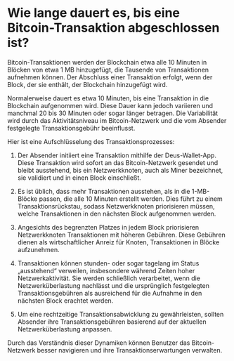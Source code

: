 # Wie lange dauert es, bis eine Bitcoin-Transaktion abgeschlossen ist?

Bitcoin-Transaktionen werden der Blockchain etwa alle 10 Minuten in Blöcken von etwa 1 MB hinzugefügt, die Tausende von Transaktionen aufnehmen können. Der Abschluss einer Transaktion erfolgt, wenn der Block, der sie enthält, der Blockchain hinzugefügt wird.

Normalerweise dauert es etwa 10 Minuten, bis eine Transaktion in die Blockchain aufgenommen wird. Diese Dauer kann jedoch variieren und manchmal 20 bis 30 Minuten oder sogar länger betragen. Die Variabilität wird durch das Aktivitätsniveau im Bitcoin-Netzwerk und die vom Absender festgelegte Transaktionsgebühr beeinflusst.

Hier ist eine Aufschlüsselung des Transaktionsprozesses:

1. Der Absender initiiert eine Transaktion mithilfe der Deus-Wallet-App. Diese Transaktion wird sofort an das Bitcoin-Netzwerk gesendet und bleibt ausstehend, bis ein Netzwerkknoten, auch als Miner bezeichnet, sie validiert und in einen Block einschließt.

2. Es ist üblich, dass mehr Transaktionen ausstehen, als in die 1-MB-Blöcke passen, die alle 10 Minuten erstellt werden. Dies führt zu einem Transaktionsrückstau, sodass Netzwerkknoten priorisieren müssen, welche Transaktionen in den nächsten Block aufgenommen werden.

3. Angesichts des begrenzten Platzes in jedem Block priorisieren Netzwerkknoten Transaktionen mit höheren Gebühren. Diese Gebühren dienen als wirtschaftlicher Anreiz für Knoten, Transaktionen in Blöcke aufzunehmen.

4. Transaktionen können stunden- oder sogar tagelang im Status „ausstehend“ verweilen, insbesondere während Zeiten hoher Netzwerkaktivität. Sie werden schließlich verarbeitet, wenn die Netzwerküberlastung nachlässt und die ursprünglich festgelegten Transaktionsgebühren als ausreichend für die Aufnahme in den nächsten Block erachtet werden.

5. Um eine rechtzeitige Transaktionsabwicklung zu gewährleisten, sollten Absender ihre Transaktionsgebühren basierend auf der aktuellen Netzwerküberlastung anpassen.

Durch das Verständnis dieser Dynamiken können Benutzer das Bitcoin-Netzwerk besser navigieren und ihre Transaktionserwartungen verwalten.